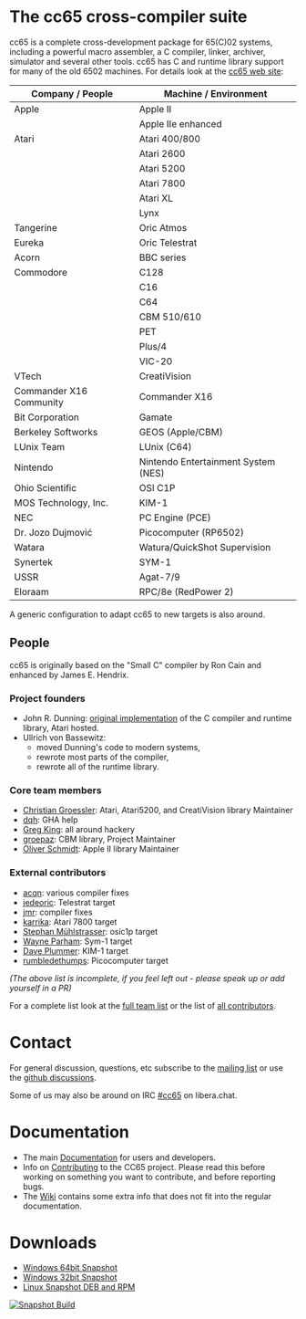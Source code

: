 The cc65 cross-compiler suite
=============================

cc65 is a complete cross-development package for 65(C)02 systems,
including a powerful macro assembler, a C compiler, linker, archiver,
simulator and several other tools.  cc65 has C and runtime library
support for many of the old 6502 machines.  For details look at
the [cc65 web site](https://cc65.github.io):

| Company / People        | Machine / Environment               |
|-------------------------|-------------------------------------|
| Apple                   | Apple II                            |
|                         | Apple IIe enhanced                  |
| Atari                   | Atari 400/800                       |
|                         | Atari 2600                          |
|                         | Atari 5200                          |
|                         | Atari 7800                          |
|                         | Atari XL                            |
|                         | Lynx                                |
| Tangerine               | Oric Atmos                          |
| Eureka                  | Oric Telestrat                      |
| Acorn                   | BBC series                          |
| Commodore               | C128                                |
|                         | C16                                 |
|                         | C64                                 |
|                         | CBM 510/610                         |
|                         | PET                                 |
|                         | Plus/4                              |
|                         | VIC-20                              |
| VTech                   | CreatiVision                        |
| Commander X16 Community | Commander X16                       |
| Bit Corporation         | Gamate                              |
| Berkeley Softworks      | GEOS (Apple/CBM)                    |
| LUnix Team              | LUnix (C64)                         |
| Nintendo                | Nintendo Entertainment System (NES) |
| Ohio Scientific         | OSI C1P                             |
| MOS Technology, Inc.    | KIM-1                               |
| NEC                     | PC Engine (PCE)                     |
| Dr. Jozo Dujmović       | Picocomputer (RP6502)               |
| Watara                  | Watura/QuickShot Supervision        |
| Synertek                | SYM-1                               |
| USSR                    | Agat-7/9                            |
| Eloraam                 | RPC/8e (RedPower 2)                 |


A generic configuration to adapt cc65 to new targets is also around.

## People

cc65 is originally based on the "Small C" compiler by Ron Cain and
enhanced by James E. Hendrix.

### Project founders

* John R. Dunning: [original implementation](https://public.websites.umich.edu/~archive/atari/8bit/Languages/Cc65/)
  of the C compiler and runtime library, Atari hosted.
* Ullrich von Bassewitz:
  * moved Dunning's code to modern systems,
  * rewrote most parts of the compiler,
  * rewrote all of the runtime library.

### Core team members

* [Christian Groessler](https://github.com/groessler): Atari, Atari5200, and CreatiVision library Maintainer
* [dqh](https://github.com/dqh-au): GHA help
* [Greg King](https://github.com/greg-king5): all around hackery
* [groepaz](https://github.com/mrdudz): CBM library, Project Maintainer
* [Oliver Schmidt](https://github.com/oliverschmidt): Apple II library Maintainer

### External contributors

* [acqn](https://github.com/acqn): various compiler fixes
* [jedeoric](https://github.com/jedeoric): Telestrat target
* [jmr](https://github.com/jmr): compiler fixes
* [karrika](https://github.com/karrika): Atari 7800 target
* [Stephan Mühlstrasser](https://github.com/smuehlst): osic1p target
* [Wayne Parham](https://github.com/WayneParham): Sym-1 target
* [Dave Plummer](https://github.com/davepl): KIM-1 target
* [rumbledethumps](https://github.com/rumbledethumps): Picocomputer target

*(The above list is incomplete, if you feel left out - please speak up or add yourself in a PR)*

For a complete list look at the [full team list](https://github.com/orgs/cc65/teams)
or the list of [all contributors](https://github.com/cc65/cc65/graphs/contributors).

# Contact

For general discussion, questions, etc subscribe to the
[mailing list](https://cc65.github.io/mailing-lists.html)
or use the [github discussions](https://github.com/cc65/cc65/discussions).

Some of us may also be around on IRC [#cc65](https://web.libera.chat/#cc65) on libera.chat.

# Documentation

* The main [Documentation](https://cc65.github.io/doc) for users and
  developers.
* Info on [Contributing](Contributing.md) to the CC65 project. Please
  read this before working on something you want to contribute, and
  before reporting bugs.
* The [Wiki](https://github.com/cc65/wiki/wiki) contains some extra info
  that does not fit into the regular documentation.

# Downloads

* [Windows 64bit Snapshot](https://sourceforge.net/projects/cc65/files/cc65-snapshot-win64.zip)
* [Windows 32bit Snapshot](https://sourceforge.net/projects/cc65/files/cc65-snapshot-win32.zip)
* [Linux Snapshot DEB and RPM](https://software.opensuse.org/download.html?project=home%3Astrik&package=cc65)

[![Snapshot Build](https://github.com/cc65/cc65/actions/workflows/snapshot-on-push-master.yml/badge.svg?branch=master)](https://github.com/cc65/cc65/actions/workflows/snapshot-on-push-master.yml)
